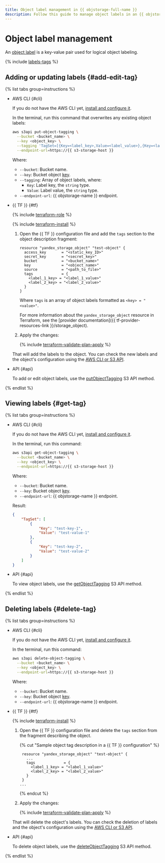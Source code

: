 ```yaml
---
title: Object label management in {{ objstorage-full-name }}
description: Follow this guide to manage object labels in an {{ objstorage-name }} bucket.
---
```


# Object label management

An [object label](../../concepts/tags.md) is a key-value pair used for logical object labeling.

{% include [labels-tags](../../../_includes/storage/labels-tags.md) %}

## Adding or updating labels {#add-edit-tag}

{% list tabs group=instructions %}

- AWS CLI {#cli}

  If you do not have the AWS CLI yet, [install and configure it](../../tools/aws-cli.md).

  In the terminal, run this command that overwrites any existing object labels:

  ```bash
  aws s3api put-object-tagging \
    --bucket <bucket_name> \
    --key <object_key> \
    --tagging 'TagSet=[{Key=<label_key>,Value=<label_value>},{Key=<label_key>,Value=<label_value>}]' \
    --endpoint-url=https://{{ s3-storage-host }}
  ```

  Where:
  * `--bucket`: Bucket name.
  * `--key`: Bucket object [key](../../concepts/object.md#key).
  * `--tagging`: Array of object labels, where:
    * `Key`: Label key, the `string` type.
    * `Value`: Label value, the `string` type.
  * `--endpoint-url`: {{ objstorage-name }} endpoint.

- {{ TF }} {#tf}

  {% include [terraform-role](../../../_includes/storage/terraform-role.md) %}

  {% include [terraform-install](../../../_includes/terraform-install.md) %}

  1. Open the {{ TF }} configuration file and add the `tags` section to the object description fragment:

      ```hcl
      resource "yandex_storage_object" "test-object" {
        access_key       = "<static_key_ID>"
        secret_key       = "<secret_key>"
        bucket           = "<bucket_name>"
        key              = "<object_name>"
        source           = "<path_to_file>"
        tags             = {
          <label_1_key> = "<label_1_value>"
          <label_2_key> = "<label_2_value>"
        }
      }
      ```

      Where `tags` is an array of object labels formatted as `<key> = "<value>"`.

      For more information about the `yandex_storage_object` resource in Terraform, see the [provider documentation]({{ tf-provider-resources-link }}/storage_object).

  1. Apply the changes:

      {% include [terraform-validate-plan-apply](../../../_tutorials/_tutorials_includes/terraform-validate-plan-apply.md) %}

  That will add the labels to the object. You can check the new labels and the object's configuration using the [AWS CLI or S3 API](#get-tag).

- API {#api}

  To add or edit object labels, use the [putObjectTagging](../../s3/api-ref/object/putobjecttagging.md) S3 API method.

{% endlist %}

## Viewing labels {#get-tag}

{% list tabs group=instructions %}

- AWS CLI {#cli}

  If you do not have the AWS CLI yet, [install and configure it](../../tools/aws-cli.md).

  In the terminal, run this command:

  ```bash
  aws s3api get-object-tagging \
    --bucket <bucket_name> \
    --key <object_key> \
    --endpoint-url=https://{{ s3-storage-host }}
  ```

  Where:
  * `--bucket`: Bucket name.
  * `--key`: Bucket object [key](../../concepts/object.md#key).
  * `--endpoint-url`: {{ objstorage-name }} endpoint.

  Result:

  ```json
  {
      "TagSet": [
          {
              "Key": "test-key-1",
              "Value": "test-value-1"
          },
          {
              "Key": "test-key-2",
              "Value": "test-value-2"
          }
      ]
  }
  ```

- API {#api}

  To view object labels, use the [getObjectTagging](../../s3/api-ref/object/getobjecttagging.md) S3 API method.

{% endlist %}

## Deleting labels {#delete-tag}

{% list tabs group=instructions %}

- AWS CLI {#cli}

  If you do not have the AWS CLI yet, [install and configure it](../../tools/aws-cli.md).

  In the terminal, run this command:

  ```bash
  aws s3api delete-object-tagging \
    --bucket <bucket_name> \
    --key <object_key> \
    --endpoint-url=https://{{ s3-storage-host }}
  ```

  Where:
  * `--bucket`: Bucket name.
  * `--key`: Bucket object [key](../../concepts/object.md#key).
  * `--endpoint-url`: {{ objstorage-name }} endpoint.

- {{ TF }} {#tf}

  {% include [terraform-install](../../../_includes/terraform-install.md) %}

  1. Open the {{ TF }} configuration file and delete the `tags` section from the fragment describing the object.

     {% cut "Sample object tag description in a {{ TF }} configuration" %}

     ```hcl
      resource "yandex_storage_object" "test-object" {
        ...
        tags             = {
          <label_1_key> = "<label_1_value>"
          <label_2_key> = "<label_2_value>"
        }
      }
     ...
     ```

     {% endcut %}

  1. Apply the changes:

      {% include [terraform-validate-plan-apply](../../../_tutorials/_tutorials_includes/terraform-validate-plan-apply.md) %}

  That will delete the object's labels. You can check the deletion of labels and the object's configuration using the [AWS CLI or S3 API](#get-tag).

- API {#api}

  To delete object labels, use the [deleteObjectTagging](../../s3/api-ref/object/deleteobjecttagging.md) S3 API method.

{% endlist %}
